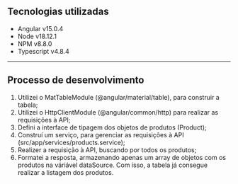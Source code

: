 ## Tecnologias utilizadas
- Angular v15.0.4
- Node v18.12.1
- NPM v8.8.0
- Typescript v4.8.4

---

## Processo de desenvolvimento
1. Utilizei o MatTableModule (@angular/material/table), para construir a tabela;
2. Utilizei o HttpClientModule (@angular/common/http) para realizar as requisições à API;
3. Defini a interface de tipagem dos objetos de produtos (Product);
4. Construí um serviço, para gerenciar as requisições à API (src/app/services/products.service);
5. Realizer a requisição à API, buscando por todos os produtos;
6. Formatei a resposta, armazenando apenas um array de objetos com os produtos na váriável dataSource. Com isso, a tabela já consegue realizar a listagem dos produtos.
